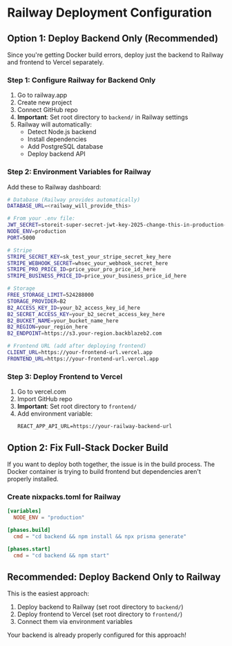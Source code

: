 # Railway Deployment Configuration

## Option 1: Deploy Backend Only (Recommended)

Since you're getting Docker build errors, deploy just the backend to Railway and frontend to Vercel separately.

### Step 1: Configure Railway for Backend Only

1. Go to railway.app
2. Create new project
3. Connect GitHub repo
4. **Important**: Set root directory to `backend/` in Railway settings
5. Railway will automatically:
   - Detect Node.js backend
   - Install dependencies
   - Add PostgreSQL database
   - Deploy backend API

### Step 2: Environment Variables for Railway

Add these to Railway dashboard:

```bash
# Database (Railway provides automatically)
DATABASE_URL=<railway_will_provide_this>

# From your .env file:
JWT_SECRET=storeit-super-secret-jwt-key-2025-change-this-in-production-very-long-random-string-12345
NODE_ENV=production
PORT=5000

# Stripe
STRIPE_SECRET_KEY=sk_test_your_stripe_secret_key_here
STRIPE_WEBHOOK_SECRET=whsec_your_webhook_secret_here
STRIPE_PRO_PRICE_ID=price_your_pro_price_id_here
STRIPE_BUSINESS_PRICE_ID=price_your_business_price_id_here

# Storage
FREE_STORAGE_LIMIT=524288000
STORAGE_PROVIDER=B2
B2_ACCESS_KEY_ID=your_b2_access_key_id_here
B2_SECRET_ACCESS_KEY=your_b2_secret_access_key_here
B2_BUCKET_NAME=your_bucket_name_here
B2_REGION=your_region_here
B2_ENDPOINT=https://s3.your-region.backblazeb2.com

# Frontend URL (add after deploying frontend)
CLIENT_URL=https://your-frontend-url.vercel.app
FRONTEND_URL=https://your-frontend-url.vercel.app
```

### Step 3: Deploy Frontend to Vercel

1. Go to vercel.com
2. Import GitHub repo
3. **Important**: Set root directory to `frontend/`
4. Add environment variable:
   ```
   REACT_APP_API_URL=https://your-railway-backend-url
   ```

## Option 2: Fix Full-Stack Docker Build

If you want to deploy both together, the issue is in the build process. The Docker container is trying to build frontend but dependencies aren't properly installed.

### Create nixpacks.toml for Railway

```toml
[variables]
  NODE_ENV = "production"

[phases.build]
  cmd = "cd backend && npm install && npx prisma generate"

[phases.start]
  cmd = "cd backend && npm start"
```

## Recommended: Deploy Backend Only to Railway

This is the easiest approach:
1. Deploy backend to Railway (set root directory to `backend/`)
2. Deploy frontend to Vercel (set root directory to `frontend/`)
3. Connect them via environment variables

Your backend is already properly configured for this approach!
